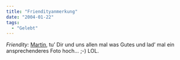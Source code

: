 ```yaml
---
title: "Friendityanmerkung"
date: "2004-01-22"
tags:
  - "Gelebt"
---
```


_Friendity:_ [Martin](http://www.roell.net/weblog/), tu’ Dir und uns allen mal was Gutes und lad’ mal ein ansprechenderes Foto hoch… ;-) LOL.
